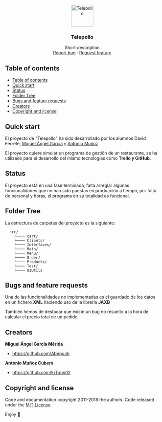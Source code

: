 <p align="center">
  <a href="https://github.com/ErTonix12/DAM_Restaurante">
    <img src="https://siles.es/wp-content/uploads/2020/06/CARTA-6-copia.jpg" alt="Telepollo" width=72 height=72>
  </a>

  <h3 align="center">Telepollo</h3>

  <p align="center">
    Short description
    <br>
    <a href="https://reponame/issues/new?template=bug.md">Report bug</a>
    ·
    <a href="https://reponame/issues/new?template=feature.md&labels=feature">Request feature</a>
  </p>
</p>


## Table of contents

- [Table of contents](#table-of-contents)
- [Quick start](#quick-start)
- [Status](#status)
- [Folder Tree](#folder-tree)
- [Bugs and feature requests](#bugs-and-feature-requests)
- [Creators](#creators)
- [Copyright and license](#copyright-and-license)


## Quick start

El proyecto de "Telepollo" ha sido desarrollado por los alumnos David Ferrete, <a href="https://github.com/Abepuoh">Miguel Ángel García</a> y <a href="https://github.com/ErTonix12">Antonio Muñoz</a>

El proyecto quiere simular un programa de gestión de un restaurante, se ha utilizado para el desarrollo del mismo tecnologías como **Trello y GitHub**.

## Status

El proyecto está en una fase terminada, falta arreglar algunas funcionalidades que no han sido puestas en producción a tiempo, por falta de personal y horas, el programa en su totalidad es funcional.

## Folder Tree

La estructura de carpetas del proyecto es la siguiente:

```text
  src/
    └──── cart/
    └──── Clients/
    └──── Interfaces/
    └──── Main/
    └──── Menu/
    └──── Order/
    └──── Products/
    └──── Test/
    └──── UIUtils
```

## Bugs and feature requests

Una de las funcionalidades no implementadas es el guardado de los datos en un fichero **XML** haciendo uso de la librería **JAXB** 

También hemos de destacar que existe un bug no resuelto a la hora de calcular el precio total de un pedido.

## Creators

**Miguel Ángel García Mérida**

- <https://github.com/Abepuoh>

**Antonio Muñoz Cubero**

- <https://github.com/ErTonix12>

## Copyright and license

Code and documentation copyright 2011-2018 the authors. Code released under the [MIT License](https://reponame/blob/master/LICENSE).

Enjoy :metal:
